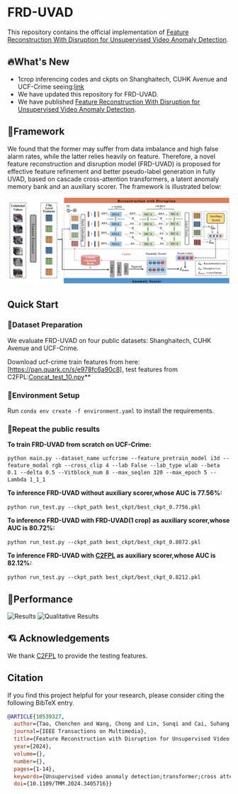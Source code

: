 # FRD-UVAD

[//]: # ([![Open In Colab]&#40;https://colab.research.google.com/assets/colab-badge.svg&#41;]&#40;https://colab.research.google.com/drive/12Sh0j92YYmTa0oIuSEWWpPBCpIwCSVhz?usp=sharing&#41;)
[//]: # ([![HuggingFace Space]&#40;https://img.shields.io/badge/🤗-HuggingFace%20Space-cyan.svg&#41;]&#40;https://huggingface.co/spaces/Caoyunkang/Segment-Any-Anomaly&#41;)

This repository contains the official implementation of [Feature Reconstruction With Disruption for Unsupervised Video Anomaly Detection](https://ieeexplore.ieee.org/abstract/document/10539327).


## :fire:What's New
- 1crop inferencing codes and ckpts on Shanghaitech, CUHK Avenue and UCF-Crime seeing:[link](https://github.com/tcc-power/FRD-unsupervised-video-anomaly-detection-1crop)
- We have updated this repository for FRD-UVAD.
- We have published [Feature Reconstruction With Disruption for Unsupervised Video Anomaly Detection](https://ieeexplore.ieee.org/abstract/document/10539327).


## :gem:Framework
[//]: # (We found that a simple assembly of foundation models suffers from severe language ambiguity. )
[//]: # (Therefore, we introduce hybrid prompts derived from domain expert knowledge and target image context to alleviate the language ambiguity. )
We found that the former may suffer from data imbalance and high false alarm rates, while the latter relies heavily on feature.
Therefore, a novel feature reconstruction and disruption model (FRD-UVAD) is proposed for effective feature refinement and better pseudo-label generation in fully UVAD, 
based on cascade cross-attention transformers, a latent anomaly memory bank and an auxiliary scorer. 
The framework is illustrated below:

[//]: # (![Framework]&#40;SSA_assets/framework.png&#41;)
![Framework](assets/framework.png)


## Quick Start

### :bank:Dataset Preparation

We evaluate FRD-UVAD on four public datasets: Shanghaitech, CUHK Avenue and UCF-Crime.  

Download ucf-crime train features from here:[https://pan.quark.cn/s/e978fc6a90c8], test features from C2FPL:[Concat_test_10.npy](https://mbzuaiac-my.sharepoint.com/personal/anas_al-lahham_mbzuai_ac_ae/_layouts/15/onedrive.aspx?id=%2Fpersonal%2Fanas%5Fal%2Dlahham%5Fmbzuai%5Fac%5Fae%2FDocuments%2FApplications%2FPaper%20Submissions%2FCVPR%202024%2Fconcatenated%5Ffeatures&ga=1)**


### :hammer:Environment Setup

Run `conda env create -f environment.yaml` to install the requirements.


### :page_facing_up:Repeat the public results

**To train FRD-UVAD from scratch on UCF-Crime:**

```
python main.py --dataset_name ucfcrime --feature_pretrain_model i3d --feature_modal rgb --cross_clip 4 --lab False --lab_type wlab --beta 0.1 --delta 0.5 --Vitblock_num 8 --max_seqlen 320 --max_epoch 5 --Lambda 1_1_1
```


**To inference FRD-UVAD without auxiliary scorer,whose AUC is 77.56\%:**

```python run_test.py --ckpt_path best_ckpt/best_ckpt_0.7756.pkl```


**To inference FRD-UVAD with FRD-UVAD(1 crop) as auxiliary scorer,whose AUC is 80.72\%:**

```python run_test.py --ckpt_path best_ckpt/best_ckpt_0.8072.pkl```


**To inference FRD-UVAD with [C2FPL](https://github.com/AnasEmad11/C2FPL) as auxiliary scorer,whose AUC is 82.12\%:**

```python run_test.py --ckpt_path best_ckpt/best_ckpt_0.8212.pkl```


## :dart:Performance
![Results](assets/UCF_performance.png)
![Qualitative Results](assets/qualitative_results.png)


## 💘 Acknowledgements

[//]: # (Our work is largely inspired by the following projects. Thanks for their admiring contribution.)
[//]: # ()
[//]: # (- [C2FPL]&#40;https://github.com/AnasEmad11/c2fpl&#41;)

We thank [C2FPL](https://github.com/AnasEmad11/C2FPL) to provide the testing features.


## Citation

If you find this project helpful for your research, please consider citing the following BibTeX entry.

```BibTex
@ARTICLE{10539327,
  author={Tao, Chenchen and Wang, Chong and Lin, Sunqi and Cai, Suhang and Li, Di and Qian, Jiangbo},
  journal={IEEE Transactions on Multimedia}, 
  title={Feature Reconstruction with Disruption for Unsupervised Video Anomaly Detection}, 
  year={2024},
  volume={},
  number={},
  pages={1-14},
  keywords={Unsupervised video anomaly detection;transformer;cross attention;feature reconstruction},
  doi={10.1109/TMM.2024.3405716}}
```
